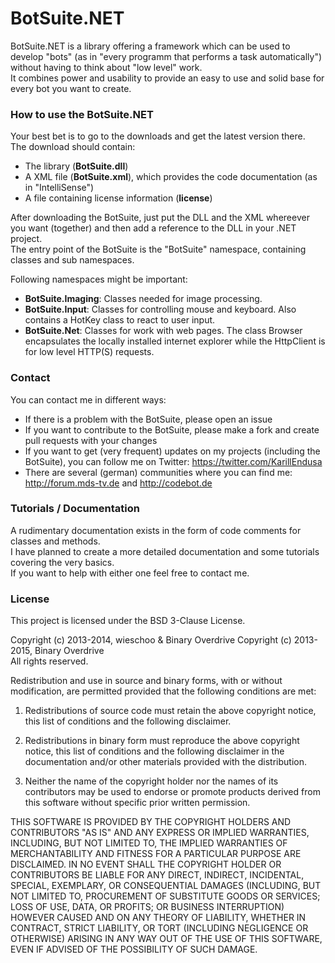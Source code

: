 # BotSuite.NET

BotSuite.NET is a library offering a framework which can be used to develop "bots" (as in "every programm that performs a task automatically") without having to think about "low level" work.  
It combines power and usability to provide an easy to use and solid base for every bot you want to create.

### How to use the BotSuite.NET

Your best bet is to go to the downloads and get the latest version there.  
The download should contain:

* The library (**BotSuite.dll**)
* A XML file (**BotSuite.xml**), which provides the code documentation (as in "IntelliSense")
* A file containing license information (**license**)

After downloading the BotSuite, just put the DLL and the XML whereever you want (together) and then add a reference to the DLL in your .NET project.  
The entry point of the BotSuite is the "BotSuite" namespace, containing classes and sub namespaces.

Following namespaces might be important:

* **BotSuite.Imaging**: Classes needed for image processing.
* **BotSuite.Input**: Classes for controlling mouse and keyboard. Also contains a HotKey class to react to user input.
* **BotSuite.Net**: Classes for work with web pages. The class Browser encapsulates the locally installed internet explorer while the HttpClient is for low level HTTP(S) requests.

### Contact

You can contact me in different ways:

* If there is a problem with the BotSuite, please open an issue
* If you want to contribute to the BotSuite, please make a fork and create pull requests with your changes
* If you want to get (very frequent) updates on my projects (including the BotSuite), you can follow me on Twitter: https://twitter.com/KarillEndusa
* There are several (german) communities where you can find me: http://forum.mds-tv.de and http://codebot.de

### Tutorials / Documentation

A rudimentary documentation exists in the form of code comments for classes and methods.  
I have planned to create a more detailed documentation and some tutorials covering the very basics.  
If you want to help with either one feel free to contact me.

### License

This project is licensed under the BSD 3-Clause License.

Copyright (c) 2013-2014, wieschoo & Binary Overdrive
Copyright (c) 2013-2015, Binary Overdrive  
All rights reserved.

Redistribution and use in source and binary forms, with or without modification, are permitted provided that the following conditions are met:

1. Redistributions of source code must retain the above copyright notice, this list of conditions and the following disclaimer.

2. Redistributions in binary form must reproduce the above copyright notice, this list of conditions and the following disclaimer in the documentation and/or other materials provided with the distribution.

3. Neither the name of the copyright holder nor the names of its contributors may be used to endorse or promote products derived from this software without specific prior written permission.

THIS SOFTWARE IS PROVIDED BY THE COPYRIGHT HOLDERS AND CONTRIBUTORS "AS IS" AND ANY EXPRESS OR IMPLIED WARRANTIES, INCLUDING, BUT NOT LIMITED TO, THE IMPLIED WARRANTIES OF MERCHANTABILITY AND FITNESS FOR A PARTICULAR PURPOSE ARE DISCLAIMED. IN NO EVENT SHALL THE COPYRIGHT HOLDER OR CONTRIBUTORS BE LIABLE FOR ANY DIRECT, INDIRECT, INCIDENTAL, SPECIAL, EXEMPLARY, OR CONSEQUENTIAL DAMAGES (INCLUDING, BUT NOT LIMITED TO, PROCUREMENT OF SUBSTITUTE GOODS OR SERVICES; LOSS OF USE, DATA, OR PROFITS; OR BUSINESS INTERRUPTION) HOWEVER CAUSED AND ON ANY THEORY OF LIABILITY, WHETHER IN CONTRACT, STRICT LIABILITY, OR TORT (INCLUDING NEGLIGENCE OR OTHERWISE) ARISING IN ANY WAY OUT OF THE USE OF THIS SOFTWARE, EVEN IF ADVISED OF THE POSSIBILITY OF SUCH DAMAGE.
